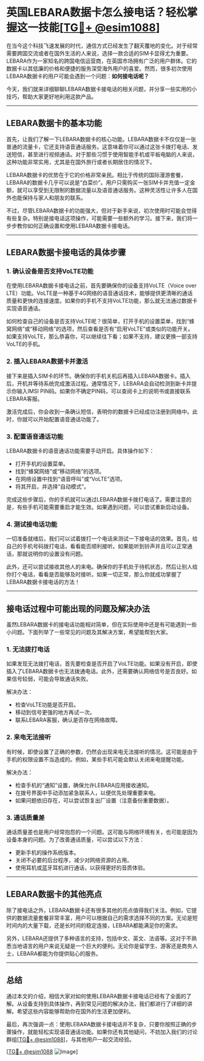 # 英国LEBARA数据卡怎么接电话？轻松掌握这一技能[[TG💪+ @esim1088](https://t.me/s/esim1088)]

在当今这个科技飞速发展的时代，通信方式已经发生了翻天覆地的变化。对于经常需要跨国交流或者在国外生活的人来说，选择一款合适的SIM卡显得尤为重要。LEBARA作为一家知名的跨国电信运营商，在英国市场拥有广泛的用户群体。它的数据卡以其低廉的价格和便捷的服务深受海外用户的喜爱。然而，很多初次使用LEBARA数据卡的用户可能会遇到一个问题：**如何接电话呢？**

今天，我们就来详细聊聊LEBARA数据卡接电话的相关问题，并分享一些实用的小技巧，帮助大家更好地利用这款产品。

---

## LEBARA数据卡的基本功能

首先，让我们了解一下LEBARA数据卡的核心功能。LEBARA数据卡不仅仅是一张普通的流量卡，它还支持语音通话服务。这意味着你可以通过这张卡拨打电话、发送短信，甚至进行视频通话。对于那些习惯于使用智能手机或平板电脑的人来说，这种功能非常实用，尤其是在国外旅行或者长期居住的情况下。

LEBARA数据卡的优势在于它的价格非常亲民。相比于传统的国际漫游套餐，LEBARA的数据卡几乎可以说是“白菜价”。用户只需购买一张SIM卡并充值一定金额，就可以享受到无限制的数据流量以及语音通话服务。这种灵活性让许多人在国外也能保持与家人和朋友的联系。

不过，尽管LEBARA数据卡的功能强大，但对于新手来说，初次使用时可能会觉得有些复杂。特别是接电话这项操作，可能需要一些额外的学习。接下来，我们将一步步教你如何正确设置和使用LEBARA数据卡接电话。

---

## LEBARA数据卡接电话的具体步骤

### 1. 确认设备是否支持VoLTE功能

在使用LEBARA数据卡接电话之前，首先要确保你的设备支持VoLTE（Voice over LTE）功能。VoLTE是一种基于4G网络的语音通话技术，能够提供更清晰的通话质量和更快的连接速度。如果你的手机不支持VoLTE功能，那么就无法通过数据卡实现语音通话。

如何检查自己的设备是否支持VoLTE呢？很简单，打开手机的设置菜单，找到“蜂窝网络”或“移动网络”的选项，然后查看是否有“启用VoLTE”或类似的功能开关。如果支持VoLTE，那么恭喜你，可以继续往下看；如果不支持，建议更换一部支持VoLTE的手机。

### 2. 插入LEBARA数据卡并激活

接下来是插入SIM卡的环节。确保你的手机关机后再插入LEBARA数据卡。插入后，开机并等待系统完成激活过程。通常情况下，LEBARA会自动检测到新卡并提示你输入IMSI PIN码。如果你不确定PIN码，可以查阅卡上的说明书或直接联系LEBARA客服。

激活完成后，你会收到一条确认短信，表明你的数据卡已经成功注册到网络中。此时，你就可以开始配置语音通话功能了。

### 3. 配置语音通话功能

LEBARA数据卡的语音通话功能需要手动开启。具体操作如下：

- 打开手机的设置菜单。
- 找到“蜂窝网络”或“移动网络”的选项。
- 在网络设置中找到“语音呼叫”或“VoLTE”选项。
- 将其开启，并选择“自动模式”。

完成这些步骤后，你的手机就可以通过LEBARA数据卡拨打电话了。需要注意的是，有些手机可能需要重启才能生效。如果遇到问题，可以尝试重新启动设备。

### 4. 测试接电话功能

一切准备就绪后，我们可以试着拨打一个电话来测试一下接电话的效果。首先，给自己的手机号码拨打电话，看看能否顺利接听。如果能听到铃声并且可以正常通话，那就说明你的设置没有问题。

此外，还可以尝试接收其他人的来电。确保你的手机处于待机状态，然后让别人给你打个电话，看看是否能够及时接听。如果一切正常，那么你就成功掌握了LEBARA数据卡接电话的方法！

---

## 接电话过程中可能出现的问题及解决办法

虽然LEBARA数据卡的接电话功能相对简单，但在实际使用中还是有可能遇到一些小问题。下面列举了一些常见的问题及其解决方案，希望能帮到大家。

### 1. 无法拨打电话

如果发现无法拨打电话，首先要检查是否开启了VoLTE功能。如果没有开启，即使插入了LEBARA数据卡也无法拨通电话。此外，还需要确认网络信号是否良好。如果信号较弱，可能会导致通话失败。

解决办法：
- 检查VoLTE功能是否开启。
- 移动到信号更强的地方再试一次。
- 联系LEBARA客服，确认是否存在网络故障。

### 2. 来电无法接听

有时候，即使设置了正确的参数，仍然会出现来电无法接听的情况。这可能是由于手机的权限设置不当造成的。例如，某些手机可能会默认关闭来电提醒功能。

解决办法：
- 检查手机的“通知”设置，确保允许LEBARA应用接收通知。
- 在拨号界面中手动添加紧急联系人，以便优先处理重要来电。
- 如果问题依旧存在，可以尝试恢复出厂设置（注意备份重要数据）。

### 3. 通话质量差

通话质量差也是用户经常抱怨的一个问题。这可能与网络环境有关，也可能是因为设备本身的问题。为了改善通话质量，可以尝试以下方法：

- 更新手机的操作系统版本。
- 关闭不必要的后台程序，减少对网络资源的占用。
- 使用耳机或蓝牙耳机进行通话，以获得更好的音质体验。

---

## LEBARA数据卡的其他亮点

除了接电话之外，LEBARA数据卡还有很多其他的亮点值得我们关注。例如，它提供的数据流量套餐非常丰富，用户可以根据自己的需求选择不同的方案。无论是短时间内的大量下载，还是长时间的稳定连接，LEBARA都能满足你的需求。

另外，LEBARA还提供了多种语言的支持，包括中文、英文、法语等。这对于不熟悉当地语言的用户来说无疑是一个巨大的便利。无论你是留学生、游客还是商务人士，LEBARA都能为你提供贴心的服务。

---

## 总结

通过本文的介绍，相信大家对如何使用LEBARA数据卡接电话已经有了全面的了解。从设备支持到具体操作，再到常见问题的解决办法，我们都进行了详细的讲解。希望这些内容能够帮助你在国外的生活更加便利。

最后，再次强调一点：使用LEBARA数据卡接电话并不复杂，只要你按照正确的步骤操作，就能轻松实现语音通话功能。如果你还有其他疑问，不妨加入我们的讨论群组[[TG💪+ @esim1088](https://t.me/s/esim1088)]，与其他用户一起交流经验。

[[TG💪+ @esim1088](https://t.me/s/esim1088) ![Image](https://i.postimg.cc/4NQfJmqS/Snipaste-2025-05-13-00-14-12.png)]